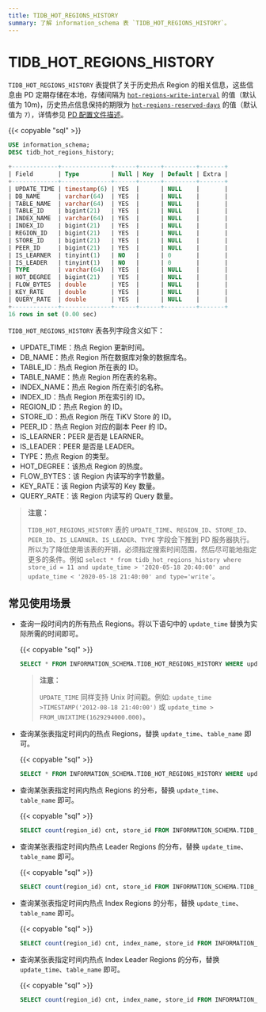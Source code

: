 ```yaml
---
title: TIDB_HOT_REGIONS_HISTORY
summary: 了解 information_schema 表 `TIDB_HOT_REGIONS_HISTORY`。
---
```


# TIDB_HOT_REGIONS_HISTORY

`TIDB_HOT_REGIONS_HISTORY` 表提供了关于历史热点 Region 的相关信息，这些信息由 PD 定期存储在本地，存储间隔为 [`hot-regions-write-interval`](/pd-configuration-file.md#hot-regions-write-interval-从-v540-版本开始引入) 的值（默认值为 10m)，历史热点信息保持的期限为 [`hot-regions-reserved-days`](/pd-configuration-file.md#hot-regions-reserved-days-从-v540-版本开始引入) 的值（默认值为 `7`），详情参见 [PD 配置文件描述](/pd-configuration-file.md#hot-regions-write-interval-从-v540-版本开始引入)。

{{< copyable "sql" >}}

```sql
USE information_schema;
DESC tidb_hot_regions_history;
```

```sql
+-------------+--------------+------+------+---------+-------+
| Field       | Type         | Null | Key  | Default | Extra |
+-------------+--------------+------+------+---------+-------+
| UPDATE_TIME | timestamp(6) | YES  |      | NULL    |       |
| DB_NAME     | varchar(64)  | YES  |      | NULL    |       |
| TABLE_NAME  | varchar(64)  | YES  |      | NULL    |       |
| TABLE_ID    | bigint(21)   | YES  |      | NULL    |       |
| INDEX_NAME  | varchar(64)  | YES  |      | NULL    |       |
| INDEX_ID    | bigint(21)   | YES  |      | NULL    |       |
| REGION_ID   | bigint(21)   | YES  |      | NULL    |       |
| STORE_ID    | bigint(21)   | YES  |      | NULL    |       |
| PEER_ID     | bigint(21)   | YES  |      | NULL    |       |
| IS_LEARNER  | tinyint(1)   | NO   |      | 0       |       |
| IS_LEADER   | tinyint(1)   | NO   |      | 0       |       |
| TYPE        | varchar(64)  | YES  |      | NULL    |       |
| HOT_DEGREE  | bigint(21)   | YES  |      | NULL    |       |
| FLOW_BYTES  | double       | YES  |      | NULL    |       |
| KEY_RATE    | double       | YES  |      | NULL    |       |
| QUERY_RATE  | double       | YES  |      | NULL    |       |
+-------------+--------------+------+------+---------+-------+
16 rows in set (0.00 sec)
```

`TIDB_HOT_REGIONS_HISTORY` 表各列字段含义如下：

* UPDATE_TIME：热点 Region 更新时间。
* DB_NAME：热点 Region 所在数据库对象的数据库名。
* TABLE_ID：热点 Region 所在表的 ID。
* TABLE_NAME：热点 Region 所在表的名称。
* INDEX_NAME：热点 Region 所在索引的名称。
* INDEX_ID：热点 Region 所在索引的 ID。
* REGION_ID：热点 Region 的 ID。
* STORE_ID：热点 Region 所在 TiKV Store 的 ID。
* PEER_ID：热点 Region 对应的副本 Peer 的 ID。
* IS_LEARNER：PEER 是否是 LEARNER。
* IS_LEADER：PEER 是否是 LEADER。
* TYPE：热点 Region 的类型。
* HOT_DEGREE：该热点 Region 的热度。
* FLOW_BYTES：该 Region 内读写的字节数量。
* KEY_RATE：该 Region 内读写的 Key 数量。
* QUERY_RATE：该 Region 内读写的 Query 数量。

> **注意：**
>
> `TIDB_HOT_REGIONS_HISTORY` 表的 `UPDATE_TIME`、`REGION_ID`、`STORE_ID`、`PEER_ID`、`IS_LEARNER`、`IS_LEADER`、`TYPE` 字段会下推到 PD 服务器执行。所以为了降低使用该表的开销，必须指定搜索时间范围，然后尽可能地指定更多的条件。例如 `select * from tidb_hot_regions_history where store_id = 11 and update_time > '2020-05-18 20:40:00' and update_time < '2020-05-18 21:40:00' and type='write'`。

## 常见使用场景

* 查询一段时间内的所有热点 Regions。将以下语句中的 `update_time` 替换为实际所需的时间即可。

    {{< copyable "sql" >}}

    ```sql
    SELECT * FROM INFORMATION_SCHEMA.TIDB_HOT_REGIONS_HISTORY WHERE update_time >'2021-08-18 21:40:00' and update_time <'2021-09-19 00:00:00';
    ```

    > **注意：**
    >
    > `UPDATE_TIME` 同样支持 Unix 时间戳。例如: `update_time >TIMESTAMP('2012-08-18 21:40:00')` 或 `update_time > FROM_UNIXTIME(1629294000.000)`。

* 查询某张表指定时间内的热点 Regions，替换 `update_time`、`table_name` 即可。

    {{< copyable "sql" >}}

    ```SQL
    SELECT * FROM INFORMATION_SCHEMA.TIDB_HOT_REGIONS_HISTORY WHERE update_time >'2021-08-18 21:40:00' and update_time <'2021-09-19 00:00:00' and TABLE_NAME = 'table_name';
    ```

* 查询某张表指定时间内热点 Regions 的分布，替换 `update_time`、`table_name` 即可。

    {{< copyable "sql" >}}

    ```sql
    SELECT count(region_id) cnt, store_id FROM INFORMATION_SCHEMA.TIDB_HOT_REGIONS_HISTORY WHERE update_time >'2021-08-18 21:40:00' and update_time <'2021-09-19 00:00:00' and table_name = 'table_name' GROUP BY STORE_ID ORDER BY cnt DESC;
    ```

* 查询某张表指定时间内热点 Leader Regions 的分布，替换 `update_time`、`table_name` 即可。

    {{< copyable "sql" >}}

    ```sql
    SELECT count(region_id) cnt, store_id FROM INFORMATION_SCHEMA.TIDB_HOT_REGIONS_HISTORY WHERE update_time >'2021-08-18 21:40:00' and update_time <'2021-09-19 00:00:00' and table_name = 'table_name' and is_leader=1 GROUP BY STORE_ID ORDER BY cnt DESC;
    ```

* 查询某张表指定时间内热点 Index Regions 的分布，替换 `update_time`、`table_name` 即可。

    {{< copyable "sql" >}}

    ```sql
    SELECT count(region_id) cnt, index_name, store_id FROM INFORMATION_SCHEMA.TIDB_HOT_REGIONS_HISTORY WHERE update_time >'2021-08-18 21:40:00' and update_time <'2021-09-19 00:00:00' and table_name = 'table_name' group by index_name, store_id order by index_name,cnt desc;
    ```

* 查询某张表指定时间内热点 Index Leader Regions 的分布，替换 `update_time`、`table_name` 即可。

    {{< copyable "sql" >}}

    ```sql
    SELECT count(region_id) cnt, index_name, store_id FROM INFORMATION_SCHEMA.TIDB_HOT_REGIONS_HISTORY WHERE update_time >'2021-08-18 21:40:00' and update_time <'2022-09-19 00:00:00' and table_name = 'table_name' and is_leader=1 group by index_name, store_id order by index_name,cnt desc;
    ```